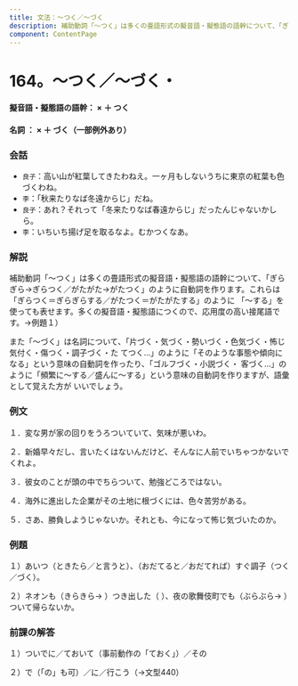 ```yaml
---
title: 文法：～つく／～づく
description: 補助動詞「～つく」は多くの畳語形式の擬音語・擬態語の語幹について、「ぎらぎら→ぎらつく／がたがた→がたつく」のように自動詞を作ります。これらは「ぎらつく＝ぎらぎらする／がたつく＝がたがたする」のように 「～する」を使っても表せます。多くの擬音語・擬態語につくので、応用度の高い接尾語です。→例題１）
component: ContentPage
---
```



# 164。～つく／～づく・
#### 擬音語・擬態語の語幹： × ＋ つく
#### 名詞 ： × ＋ づく（一部例外あり）
### 会話
- `良子`：高い山が紅葉してきたわねえ。一ヶ月もしないうちに東京の紅葉も色づくわね。
- `李`：「秋来たりなば冬遠からじ」だね。
- `良子`：あれ？それって「冬来たりなば春遠からじ」だったんじゃないかしら。
- `李`：いちいち揚げ足を取るなよ。むかつくなあ。
### 解説
補助動詞「～つく」は多くの畳語形式の擬音語・擬態語の語幹について、「ぎらぎら→ぎらつく／がたがた→がたつく」のように自動詞を作ります。これらは「ぎらつく＝ぎらぎらする／がたつく＝がたがたする」のように 「～する」を使っても表せます。多くの擬音語・擬態語につくので、応用度の高い接尾語です。→例題１）

また「～づく」は名詞について、「片づく・気づく・勢いづく・色気づく・怖じ気付く・傷つく・調子づく・た てつく…」のように「そのような事態や傾向になる」という意味の自動詞を作ったり、「ゴルフづく・小説づく・ 客づく…」のように「頻繁に～する／盛んに～する」という意味の自動詞を作りますが、語彙として覚えた方が いいでしょう。
### 例文
１．変な男が家の回りをうろついていて、気味が悪いわ。

２．新婚早々だし、言いたくはないんだけど、そんなに人前でいちゃつかないでくれよ。

３．彼女のことが頭の中でちらついて、勉強どころではない。

４．海外に進出した企業がその土地に根づくには、色々苦労がある。

５．さあ、勝負しようじゃないか。それとも、今になって怖じ気づいたのか。
### 例題
１）あいつ（ときたら／と言うと）、（おだてると／おだてれば）すぐ調子（つく／づく）。

２）ネオンも（きらきら→ ）つき出した（ ）、夜の歌舞伎町でも（ぶらぶら→ ）ついて帰らないか。
### 前課の解答
１）ついでに／ておいて（事前動作の「ておく」）／その

２）で（「の」も可）／に／行こう（→文型440）
